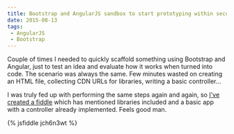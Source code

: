 ```yaml
---
title: Bootstrap and AngularJS sandbox to start prototyping within seconds
date: 2015-08-13
tags: 
 - AngularJS
 - Bootstrap
---
```


Couple of times I needed to quickly scaffold something using Bootstrap and Angular, just to test an idea and evaluate how it works when turned into code. The scenario was always the same. Few minutes wasted on creating an HTML file, collecting CDN URLs for libraries, writing a basic controller...

I was truly fed up with performing the same steps again and again, so [I've created a fiddle](http://jsfiddle.net/zbicin/jch6n3wt) which has mentioned libraries included and a basic app with a controller already implemented. Feels good man.

{% jsfiddle jch6n3wt %}